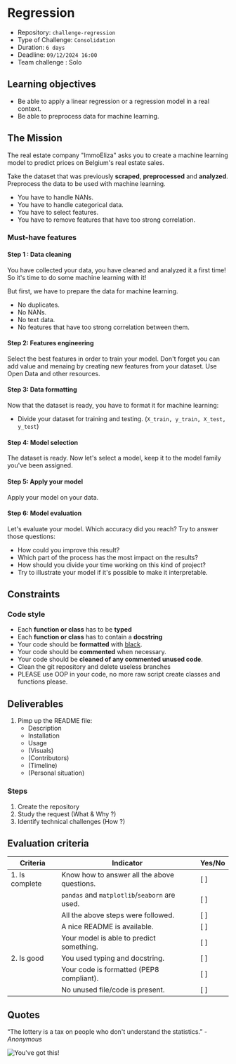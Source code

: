 # Regression

- Repository: `challenge-regression`
- Type of Challenge: `Consolidation`
- Duration: `6 days`
- Deadline: `09/12/2024 16:00`
- Team challenge : Solo

## Learning objectives

- Be able to apply a linear regression or a regression model in a real context.
- Be able to preprocess data for machine learning.

## The Mission

The real estate company "ImmoEliza" asks you to create a machine learning model to predict prices on Belgium's real estate sales.

Take the dataset that was previously **scraped**, **preprocessed** and **analyzed**.
Preprocess the data to be used with machine learning.

- You have to handle NANs.
- You have to handle categorical data.
- You have to select features.
- You have to remove features that have too strong correlation.

### Must-have features

#### Step 1 : Data cleaning

You have collected your data, you have cleaned and analyzed it a first time!
So it's time to do some machine learning with it!

But first, we have to prepare the data for machine learning.

- No duplicates.
- No NANs.
- No text data.
- No features that have too strong correlation between them.

#### Step 2: Features engineering

Select the best features in order to train your model. Don't forget you can add value and menaing by creating new features from your dataset. Use Open Data and other resources.


#### Step 3: Data formatting

Now that the dataset is ready, you have to format it for machine learning:

- Divide your dataset for training and testing. (`X_train, y_train, X_test, y_test`)

#### Step 4: Model selection

The dataset is ready. Now let's select a model, keep it to the model family you've been assigned.

#### Step 5: Apply your model

Apply your model on your data.

#### Step 6: Model evaluation

Let's evaluate your model. Which accuracy did you reach?
Try to answer those questions:

- How could you improve this result?
- Which part of the process has the most impact on the results?
- How should you divide your time working on this kind of project?
- Try to illustrate your model if it's possible to make it interpretable.

## Constraints

### Code style

- Each **function or class** has to be **typed**
- Each **function or class** has to contain a **docstring**
- Your code should be **formatted** with [black](https://pypi.org/project/black/).
- Your code should be **commented** when necessary.
- Your code should be **cleaned of any commented unused code**.
- Clean the git repository and delete useless branches
- PLEASE use OOP in your code, no more raw script create classes and functions please.

## Deliverables

1. Pimp up the README file:
   - Description
   - Installation
   - Usage
   - (Visuals)
   - (Contributors)
   - (Timeline)
   - (Personal situation)

### Steps

1. Create the repository
2. Study the request (What & Why ?)
3. Identify technical challenges (How ?)

## Evaluation criteria

| Criteria       | Indicator                                     | Yes/No |
| -------------- | --------------------------------------------- | ------ |
| 1. Is complete | Know how to answer all the above questions.   | [ ]    |
|                | `pandas` and `matplotlib`/`seaborn` are used. | [ ]    |
|                | All the above steps were followed.            | [ ]    |
|                | A nice README is available.                   | [ ]    |
|                | Your model is able to predict something.      | [ ]    |
| 2. Is good     | You used typing and docstring.                | [ ]    |
|                | Your code is formatted (PEP8 compliant).      | [ ]    |
|                | No unused file/code is present.               | [ ]    |

## Quotes

“The lottery is a tax on people who don't understand the statistics.”
_- Anonymous_

![You've got this!](https://media.giphy.com/media/5wWf7GMbT1ZUGTDdTqM/giphy.gif)
